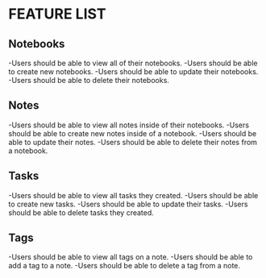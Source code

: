 # FEATURE LIST

## Notebooks
-Users should be able to view all of their notebooks.
-Users should be able to create new notebooks.
-Users should be able to update their notebooks.
-Users should be able to delete their notebooks.

## Notes
-Users should be able to view all notes inside of their notebooks.
-Users should be able to create new notes inside of a notebook.
-Users should be able to update their notes.
-Users should be able to delete their notes from a notebook.

## Tasks
-Users should be able to view all tasks they created.
-Users should be able to create new tasks.
-Users should be able to update their tasks.
-Users should be able to delete tasks they created.

## Tags
-Users should be able to view all tags on a note.
-Users should be able to add a tag to a note.
-Users should be able to delete a tag from a note.

